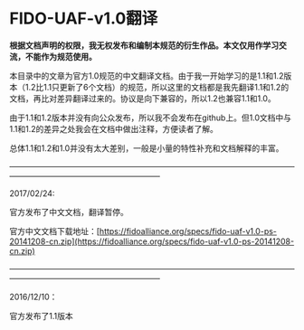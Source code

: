 # FIDO-UAF-v1.0翻译

**根据文档声明的权限，我无权发布和编制本规范的衍生作品。本文仅用作学习交流，不能作为规范使用。**

本目录中的文章为官方1.0规范的中文翻译文档。由于我一开始学习的是1.1和1.2版本（1.2比1.1只更新了6个文档）的规范，所以这里的文档都是我先翻译1.1和1.2的文档，再比对差异翻译过来的。协议是向下兼容的，所以1.2也兼容1.1和1.0。

由于1.1和1.2版本并没有向公众发布，所以我不会发布在github上。但1.0文档中与1.1和1.2的差异之处我会在文档中做出注释，方便读者了解。

总体1.1和1.2和1.0并没有太大差别，一般是小量的特性补充和文档解释的丰富。

———————————————————————————————————————————————————————

2017/02/24:

官方发布了中文文档，翻译暂停。

官方中文文档下载地址：[https://fidoalliance.org/specs/fido-uaf-v1.0-ps-20141208-cn.zip](https://fidoalliance.org/specs/fido-uaf-v1.0-ps-20141208-cn.zip)

———————————————————————————————————————————————————————

2016/12/10：

官方发布了1.1版本
